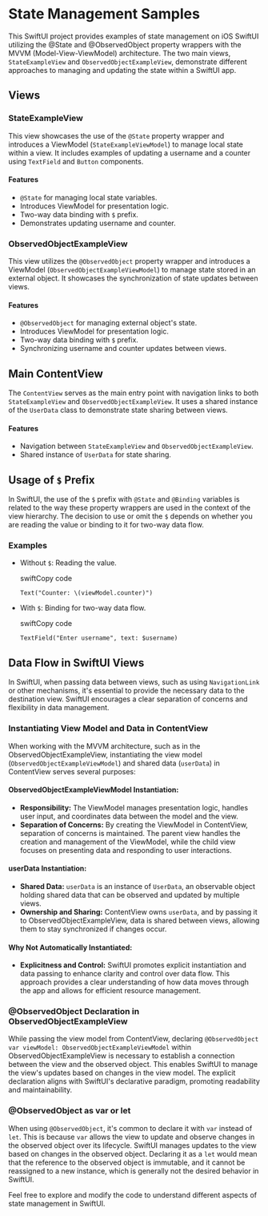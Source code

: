 
# State Management Samples

This SwiftUI project provides examples of state management on iOS SwiftUI utilizing the @State and @ObservedObject property wrappers with the MVVM (Model-View-ViewModel) architecture. The two main views, `StateExampleView` and `ObservedObjectExampleView`, demonstrate different approaches to managing and updating the state within a SwiftUI app.

## Views

### StateExampleView

This view showcases the use of the `@State` property wrapper and introduces a ViewModel (`StateExampleViewModel`) to manage local state within a view. It includes examples of updating a username and a counter using `TextField` and `Button` components.

#### Features

-   `@State` for managing local state variables.
-   Introduces ViewModel for presentation logic.
-   Two-way data binding with `$` prefix.
-   Demonstrates updating username and counter.

### ObservedObjectExampleView

This view utilizes the `@ObservedObject` property wrapper and introduces a ViewModel (`ObservedObjectExampleViewModel`) to manage state stored in an external object. It showcases the synchronization of state updates between views.

#### Features

-   `@ObservedObject` for managing external object's state.
-   Introduces ViewModel for presentation logic.
-   Two-way data binding with `$` prefix.
-   Synchronizing username and counter updates between views.

## Main ContentView

The `ContentView` serves as the main entry point with navigation links to both `StateExampleView` and `ObservedObjectExampleView`. It uses a shared instance of the `UserData` class to demonstrate state sharing between views.

#### Features

-   Navigation between `StateExampleView` and `ObservedObjectExampleView`.
-   Shared instance of `UserData` for state sharing.

## Usage of `$` Prefix

In SwiftUI, the use of the `$` prefix with `@State` and `@Binding` variables is related to the way these property wrappers are used in the context of the view hierarchy. The decision to use or omit the `$` depends on whether you are reading the value or binding to it for two-way data flow.

### Examples

-   Without `$`: Reading the value.
    
    swiftCopy code
    
    `Text("Counter: \(viewModel.counter)")` 
    
-   With `$`: Binding for two-way data flow.
    
    swiftCopy code
    
    `TextField("Enter username", text: $username)` 
    

## Data Flow in SwiftUI Views

In SwiftUI, when passing data between views, such as using `NavigationLink` or other mechanisms, it's essential to provide the necessary data to the destination view. SwiftUI encourages a clear separation of concerns and flexibility in data management.

### Instantiating View Model and Data in ContentView

When working with the MVVM architecture, such as in the ObservedObjectExampleView, instantiating the view model (`ObservedObjectExampleViewModel`) and shared data (`userData`) in ContentView serves several purposes:

#### ObservedObjectExampleViewModel Instantiation:

- **Responsibility:** The ViewModel manages presentation logic, handles user input, and coordinates data between the model and the view.
- **Separation of Concerns:** By creating the ViewModel in ContentView, separation of concerns is maintained. The parent view handles the creation and management of the ViewModel, while the child view focuses on presenting data and responding to user interactions.

#### userData Instantiation:

- **Shared Data:** `userData` is an instance of `UserData`, an observable object holding shared data that can be observed and updated by multiple views.
- **Ownership and Sharing:** ContentView owns `userData`, and by passing it to ObservedObjectExampleView, data is shared between views, allowing them to stay synchronized if changes occur.

#### Why Not Automatically Instantiated:

- **Explicitness and Control:** SwiftUI promotes explicit instantiation and data passing to enhance clarity and control over data flow. This approach provides a clear understanding of how data moves through the app and allows for efficient resource management.

### @ObservedObject Declaration in ObservedObjectExampleView

While passing the view model from ContentView, declaring `@ObservedObject var viewModel: ObservedObjectExampleViewModel` within ObservedObjectExampleView is necessary to establish a connection between the view and the observed object. This enables SwiftUI to manage the view's updates based on changes in the view model. The explicit declaration aligns with SwiftUI's declarative paradigm, promoting readability and maintainability.

### @ObservedObject as var or let

When using `@ObservedObject`, it's common to declare it with `var` instead of `let`. This is because `var` allows the view to update and observe changes in the observed object over its lifecycle. SwiftUI manages updates to the view based on changes in the observed object. Declaring it as a `let` would mean that the reference to the observed object is immutable, and it cannot be reassigned to a new instance, which is generally not the desired behavior in SwiftUI.



Feel free to explore and modify the code to understand different aspects of state management in SwiftUI.
